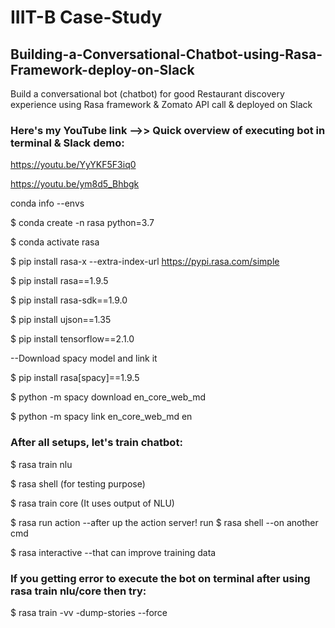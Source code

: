 # IIIT-B Case-Study

## Building-a-Conversational-Chatbot-using-Rasa-Framework-deploy-on-Slack
Build a conversational bot (chatbot) for good Restaurant discovery experience using Rasa framework &amp; Zomato API call &amp; deployed on Slack

### Here's my YouTube link -->> Quick overview of executing bot in terminal & Slack demo:

https://youtu.be/YyYKF5F3iq0

https://youtu.be/ym8d5_Bhbgk

conda info --envs

$ conda create -n rasa python=3.7

$ conda activate rasa

$ pip install rasa-x --extra-index-url https://pypi.rasa.com/simple
 
$ pip install rasa==1.9.5

$ pip install rasa-sdk==1.9.0

$ pip install ujson==1.35

$ pip install tensorflow==2.1.0

--Download spacy model and link it

$ pip install rasa[spacy]==1.9.5

$ python -m spacy download en_core_web_md

$ python -m spacy link en_core_web_md en

 

### After all setups, let's train chatbot:

$ rasa train nlu

$ rasa shell  (for testing purpose)

$ rasa train core  (It uses output of NLU)

$ rasa run action --after up the action server! run $ rasa shell --on another cmd

$ rasa interactive --that can improve training data

### If you getting error to execute the bot on terminal after using rasa train nlu/core then try: 
$ rasa train -vv -dump-stories --force 
